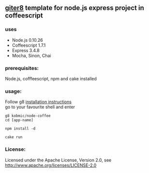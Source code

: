 ## [giter8](http://github.com/n8han/giter8) template for node.js express project in coffeescript

### uses
* Node.js 0.10.26
* Coffeescript 1.7.1
* Express 3.4.8
* Mocha, Sinon, Chai

### prerequisites:
Node.js, cofffeescript, npm and cake installed

### usage:
Follow g8 [installation instructions](http://github.com/n8han/giter8#readme)  
go to your favourite shell and enter  

    g8 kobmic/node-coffee
    cd [app-name]

    npm install -d

    cake run



### License:
Licensed under the Apache License, Version 2.0, see http://www.apache.org/licenses/LICENSE-2.0
